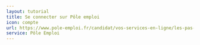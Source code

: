 ```yaml
---
layout: tutorial
title: Se connecter sur Pôle emploi
icon: compte
url: https://www.pole-emploi.fr/candidat/vos-services-en-ligne/les-pas-a-pas-les-videos-qui-vou.html
service: Pôle Emploi
---
```

